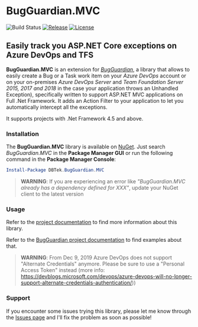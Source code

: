 # BugGuardian.MVC
![Build Status](https://dbtek.visualstudio.com/_apis/public/build/definitions/31dcc845-6a11-47d7-90a5-1c340cebf0f1/33/badge)
[![Release](https://img.shields.io/github/release/n3wt0n/BugGuardian.MVC.svg)](https://github.com/n3wt0n/BugGuardian.MVC/releases/latest)
[![License](https://img.shields.io/github/license/n3wt0n/BugGuardian.MVC.svg)](https://github.com/n3wt0n/BugGuardian.MVC/blob/master/LICENSE)

## Easily track you ASP.NET Core exceptions on Azure DevOps and TFS

**BugGuardian.MVC** is an extension for [*BugGuardian*](https://github.com/n3wt0n/BugGuardian), a library that allows to easily create a Bug or a Task work item on your *Azure DevOps* account or on your on-premises *Azure DevOps Server* and *Team Foundation Server 2015, 2017 and 2018* in the case your application throws an Unhandled Exception), specifically written to support ASP.NET MVC applications on Full .Net Framework. It adds an Action Filter to your application to let you automatically intercept all the exceptions.

It supports projects with .Net Framework 4.5 and above.

### Installation

The **BugGuardian.MVC** library is available on [NuGet](https://www.nuget.org/packages/DBTek.BugGuardian.MVC).
Just search *BugGuardian.MVC* in the **Package Manager GUI** or run the following command in the **Package Manager Console**:

```PowerShell
Install-Package DBTek.BugGuardian.MVC
```

> **WARNING**: If you are experiencing an error like *"BugGuardian.MVC already has a dependency defined for XXX"*, update your NuGet client to the latest version

### Usage

Refer to the [project documentation](https://github.com/n3wt0n/BugGuardian.MVC/wiki/Home) to find more information about this library.

Refer to the [BugGuardian project documentation](https://github.com/n3wt0n/BugGuardian/wiki/Home) to find examples about that.

> **WARNING**: From Dec 9, 2019 Azure DevOps does not support "Alternate Credentials" anymore. Please be sure to use a "Personal Access Token" instead (more info: https://devblogs.microsoft.com/devops/azure-devops-will-no-longer-support-alternate-credentials-authentication/))

### Support

If you encounter some issues trying this library, please let me know through the [Issues page](https://github.com/n3wt0n/BugGuardian.MVC/issues) and I'll fix the problem as soon as possible!

